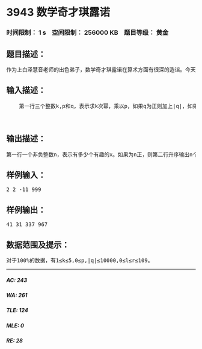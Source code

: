 # 3943 数学奇才琪露诺   
### 时间限制： 1 s&nbsp;&nbsp;&nbsp;&nbsp;空间限制： 256000 KB&nbsp;&nbsp;&nbsp;&nbsp;题目等级： 黄金  
## 题目描述：  

<pre>
作为上白泽慧音老师的出色弟子，数学奇才琪露诺在算术方面有很深的造诣。今天，codevs有幸请到了这位数学界的奇葩作为本场考试的第一题主考官。琪露诺喜欢0-9之间的数字，她喜欢将十进制非负数字的每一位一一识别出来，再将它们用计算器加起来，也即数字的数位之和，例如，对于1234，琪露诺会用计算器算出1+2+3+4=10。琪露诺不仅会使用计算器的加法，还会使用计算器的减法、乘法和求幂操作，她觉得一个数x对她来说是有趣的，当且仅当她将x的数位之和算出来后，进行求k次幂的操作，再乘p，再加上或减去|q|，得到的数恰好还是x。琪露诺是非常好奇，在一段区间[l,r]以内的所有整数x里，有多少个x对她来说是有趣的，她希望你能帮她解决这个问题。 
</pre>
  
  
## 输入描述：  

<pre>
    第一行三个整数k,p和q，表示求k次幂，乘以p，如果q为正则加上|q|，如果非正则减去|q|。第二行两个非负整数l和r，表示所求的区间，保证l≤r。  
  

</pre>
  
  
## 输出描述：  

<pre>
第一行一个非负整数n，表示有多少个有趣的x。如果为n正，则第二行升序输出n个非负整数，表示这n个有趣的数字，数字之间用一个空格隔开，行末可以有多余空格。 
</pre>
  
  
## 样例输入：  

<pre>
2 2 -11 999 
</pre>
  
  
## 样例输出：  

<pre>
41 31 337 967 
</pre>
  
  
## 数据范围及提示：  

<pre>
对于100%的数据，有1≤k≤5,0≤p,|q|≤10000,0≤l≤r≤109。
</pre>
  
  
***  

##### AC: 243  
##### WA: 261  
##### TLE: 124  
##### MLE: 0  
##### RE: 28  
